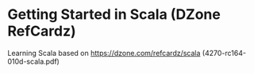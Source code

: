 # Getting Started in Scala (DZone RefCardz)

Learning Scala based on https://dzone.com/refcardz/scala (4270-rc164-010d-scala.pdf)